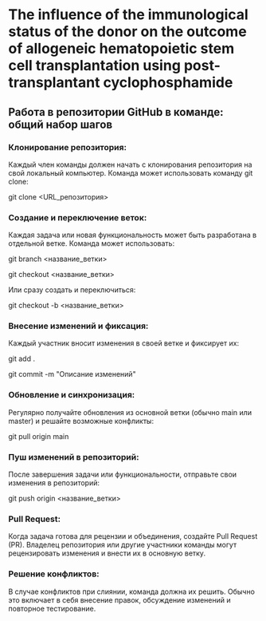 # The influence of the immunological status of the donor on the outcome of allogeneic hematopoietic stem cell transplantation using post-transplantant cyclophosphamide
## Работа в репозитории GitHub в команде: общий набор шагов

### Клонирование репозитория:
Каждый член команды должен начать с клонирования репозитория на свой локальный компьютер. Команда может использовать команду git clone:

git clone <URL_репозитория>


### Создание и переключение веток:
Каждая задача или новая функциональность может быть разработана в отдельной ветке. Команда может использовать:

git branch <название_ветки>


git checkout <название_ветки>


Или сразу создать и переключиться:


git checkout -b <название_ветки>


### Внесение изменений и фиксация:
Каждый участник вносит изменения в своей ветке и фиксирует их:


git add .


git commit -m "Описание изменений"


### Обновление и синхронизация:
Регулярно получайте обновления из основной ветки (обычно main или master) и решайте возможные конфликты:


git pull origin main


### Пуш изменений в репозиторий:
После завершения задачи или функциональности, отправьте свои изменения в репозиторий:


git push origin <название_ветки>


### Pull Request:
Когда задача готова для рецензии и объединения, создайте Pull Request (PR). Владелец репозитория или другие участники команды могут рецензировать изменения и внести их в основную ветку.


### Решение конфликтов:
В случае конфликтов при слиянии, команда должна их решить. Обычно это включает в себя внесение правок, обсуждение изменений и повторное тестирование.
